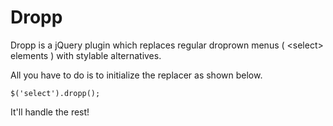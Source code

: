 Dropp 
=====

Dropp is a jQuery plugin which replaces regular droprown menus ( &lt;select&gt; elements ) with stylable alternatives.

All you have to do is to initialize the replacer as shown below.

	$('select').dropp();
	
It'll handle the rest!